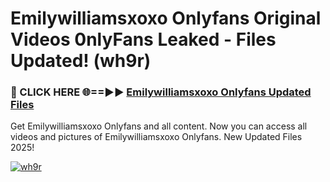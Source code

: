 # Emilywilliamsxoxo Onlyfans Original Videos 0nlyFans Leaked - Files Updated! (wh9r)

<h3>🔴 CLICK HERE 🌐==►► <a href="https://tinyurl.com/2m67pmp6" rel="nofollow">Emilywilliamsxoxo Onlyfans Updated Files</a></h3>

Get Emilywilliamsxoxo Onlyfans and all content. Now you can access all videos and pictures of Emilywilliamsxoxo Onlyfans. New Updated Files 2025!

[![wh9r](https://i.imgur.com/H4QAA4z.gif)](https://tinyurl.com/2m67pmp6)